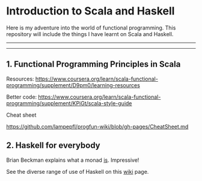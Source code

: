 # Introduction to Scala and Haskell

Here is my adventure into the world of functional programming. This repository will include the things I have learnt on Scala and Haskell.

---
---

## 1. Functional Programming Principles in Scala

Resources:
https://www.coursera.org/learn/scala-functional-programming/supplement/D9pm0/learning-resources

Better code:
https://www.coursera.org/learn/scala-functional-programming/supplement/KPiGt/scala-style-guide

Cheat sheet 

https://github.com/lampepfl/progfun-wiki/blob/gh-pages/CheatSheet.md

## 2. Haskell for everybody

Brian Beckman explains what a monad [is](https://www.youtube.com/watch?app=desktop&v=ZhuHCtR3xq8). Impressive!

See the diverse range of use of Haskell on this [wiki](https://wiki.haskell.org/Haskell_in_industry) page.
